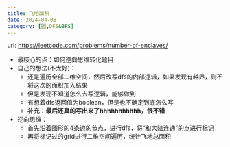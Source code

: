 ```yaml
---
title: 飞地面积
date: 2024-04-08
category: [图,DFS&BFS]
---
```


url: https://leetcode.com/problems/number-of-enclaves/



- 最核心的点：如何逆向思维转化题目
- 自己的想法(不太好)：
  - 还是遍历全部二维空间，然后改写dfs的内部逻辑，如果发现有越界，则不将这次的面积加入结果
  - 但是发现不知道怎么去写逻辑，能够做到
  - 有想着dfs返回值为boolean，但是也不确定到底怎么写
  - **补充：最后还真的写出来了hhhhhhhhhhh，很不错**
- 逆向思维：
  - 首先沿着图形的4条边的节点，进行dfs，将“和大陆连通”的点进行标记
  - 再将标记过的grid进行二维空间遍历，统计飞地总面积

